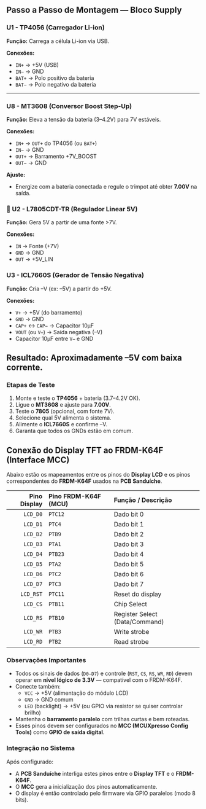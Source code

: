 ## Passo a Passo de Montagem — Bloco Supply

### U1 - TP4056 (Carregador Li-ion)
**Função:** Carrega a célula Li-ion via USB.

**Conexões:**
- `IN+` → +5V (USB)
- `IN−` → GND
- `BAT+` → Polo positivo da bateria
- `BAT−` → Polo negativo da bateria
---

### U8 - MT3608 (Conversor Boost Step-Up)
**Função:** Eleva a tensão da bateria (3–4.2V) para 7V estáveis.

**Conexões:**
- `IN+` → `OUT+` do TP4056 (ou `BAT+`)
- `IN−` → GND
- `OUT+` → Barramento +7V_BOOST
- `OUT−` → GND

**Ajuste:**
- Energize com a bateria conectada e regule o trimpot até obter **7.00V** na saída.  

### 🔧 U2 - L7805CDT-TR (Regulador Linear 5V)
**Função:** Gera 5V a partir de uma fonte >7V.

**Conexões:**
- `IN` → Fonte (+7V)
- `GND` → GND
- `OUT` → +5V_LIN

### U3 - ICL7660S (Gerador de Tensão Negativa)
**Função:** Cria –V (ex: –5V) a partir do +5V.

**Conexões:**
- `V+` → +5V (do barramento)
- `GND` → GND
- `CAP+` ↔ `CAP−` → Capacitor 10µF
- `VOUT` (ou `V−`) → Saída negativa (–V)
- Capacitor 10µF entre `V−` e GND

**Resultado:** Aproximadamente –5V com baixa corrente.
---

### Etapas de Teste
1. Monte e teste o **TP4056** + bateria (3.7–4.2V OK).  
2. Ligue o **MT3608** e ajuste para **7.00V**.  
3. Teste o **7805** (opcional, com fonte 7V).  
4. Selecione qual 5V alimenta o sistema.  
5. Alimente o **ICL7660S** e confirme –V.  
6. Garanta que todos os GNDs estão em comum.


## Conexão do Display TFT ao FRDM-K64F (Interface MCC)

Abaixo estão os mapeamentos entre os pinos do **Display LCD** e os pinos correspondentes do **FRDM-K64F** usados na **PCB Sanduíche**.

| **Pino Display** | **Pino FRDM-K64F (MCU)** | **Função / Descrição** |
|------------------:|:--------------------------|:------------------------|
| `LCD_D0` | `PTC12` | Dado bit 0 |
| `LCD_D1` | `PTC4`  | Dado bit 1 |
| `LCD_D2` | `PTB9`  | Dado bit 2 |
| `LCD_D3` | `PTA1`  | Dado bit 3 |
| `LCD_D4` | `PTB23` | Dado bit 4 |
| `LCD_D5` | `PTA2`  | Dado bit 5 |
| `LCD_D6` | `PTC2`  | Dado bit 6 |
| `LCD_D7` | `PTC3`  | Dado bit 7 |
| `LCD_RST` | `PTC11` | Reset do display |
| `LCD_CS`  | `PTB11` | Chip Select |
| `LCD_RS`  | `PTB10` | Register Select (Data/Command) |
| `LCD_WR`  | `PTB3`  | Write strobe |
| `LCD_RD`  | `PTB2`  | Read strobe |


### Observações Importantes
- Todos os sinais de dados (`D0–D7`) e controle (`RST`, `CS`, `RS`, `WR`, `RD`) devem operar em **nível lógico de 3.3V** — compatível com o FRDM-K64F.  
- Conecte também:
  - `VCC` → +5V (alimentação do módulo LCD)  
  - `GND` → GND comum  
  - `LED` (backlight) → +5V (ou GPIO via resistor se quiser controlar brilho)
- Mantenha o **barramento paralelo** com trilhas curtas e bem roteadas.
- Esses pinos devem ser configurados no **MCC (MCUXpresso Config Tools)** como **GPIO de saída digital**.


### Integração no Sistema
Após configurado:
- A **PCB Sanduíche** interliga estes pinos entre o **Display TFT** e o **FRDM-K64F**.
- O **MCC** gera a inicialização dos pinos automaticamente.  
- O display é então controlado pelo firmware via GPIO paralelos (modo 8 bits).




